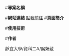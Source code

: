 #**專案名稱**


#**網站連結**
[點我前往](https://winnie-12-wu.github.io/winnie.gitHub.io/)
#**頁面簡介**

#**使用技術**

#**作者**

靜宜大學/資科二A/吳妍葳
